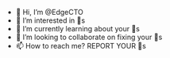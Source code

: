 - 👋 Hi, I’m @EdgeCTO
- 👀 I’m interested in 🐛s
- 🌱 I’m currently learning about your 🐛s
- 💞️ I’m looking to collaborate on fixing your 🐛s
- 📫 How to reach me? REPORT YOUR 🐛s

<!---
EdgeCTO/EdgeCTO is a ✨ special ✨ repository because its `README.md` (this file) appears on your GitHub profile.
You can click the Preview link to take a look at your changes.
--->
